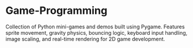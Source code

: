# Game-Programming
Collection of Python mini-games and demos built using Pygame. Features sprite movement, gravity physics, bouncing logic, keyboard input handling, image scaling, and real-time rendering for 2D game development.
